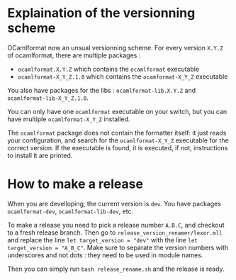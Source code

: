 # Explaination of the versionning scheme

OCamlformat now an unsual versionning scheme. For every version `X.Y.Z` of ocamlformat,
there are multiple packages :

- `ocamlformat.X.Y.Z` which contains the `ocamlformat` executable
- `ocamlformat-X_Y_Z.1.0` which contains the `ocamformat-X_Y_Z` executable

You also have packages for the libs : `ocamlformat-lib.X.Y.Z` and
`ocamlformat-lib-X_Y_Z.1.0`.

You can only have one `ocamlformat` executable on your switch, but you can have
multiple `ocamlformat-X_Y_Z` installed.

The `ocamlformat` package does not contain the formatter itself: it just reads your
configuration, and search for the `ocamlformat-X_Y_Z` executable for the correct
version. If the executable is found, it is executed, if not, instructions to
install it are printed.

# How to make a release

When you are develloping, the current version is `dev`. You have packages
`ocamlformat-dev`, `ocamlformat-lib-dev`, etc.

To make a release you need to pick a release number `A.B.C`, and checkout to a
fresh release branch. Then go to `release_version_renamer/lexer.mll` and replace
the line `let target_version = "dev"` with the line `let target_version =
"A_B_C"`. Make sure to separate the version numbers with underscores and not
dots : they need to be used in module names.

Then you can simply run `bash release_rename.sh` and the release is ready.
